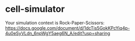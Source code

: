 # cell-simulator

Your simulation context is Rock-Paper-Scissors:
https://docs.google.com/document/d/1dcTis5GokKPcYiq4p-4u0eSyVLdn_6npWgY5aeg6N_A/edit?usp=sharing
